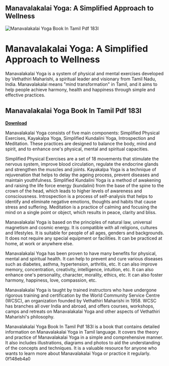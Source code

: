## Manavalakalai Yoga: A Simplified Approach to Wellness

 
![Manavalakalai Yoga Book In Tamil Pdf 183l](https://encrypted-tbn0.gstatic.com/images?q=tbn:ANd9GcQttrheTp5sdY5aGH-W5_rbqQl0Dsj6SmCan2for4vED8VCtDWBYZu6vQQ)

 
# Manavalakalai Yoga: A Simplified Approach to Wellness
 
Manavalakalai Yoga is a system of physical and mental exercises developed by Vethathiri Maharishi, a spiritual leader and visionary from Tamil Nadu, India. Manavalakalai means "mind transformation" in Tamil, and it aims to help people achieve harmony, health and happiness through simple and effective practices.
 
## Manavalakalai Yoga Book In Tamil Pdf 183l


[**Download**](https://www.google.com/url?q=https%3A%2F%2Furlca.com%2F2tM7mY&sa=D&sntz=1&usg=AOvVaw0qZolHSdGlHC5MebWvFtan)

 
Manavalakalai Yoga consists of five main components: Simplified Physical Exercises, Kayakalpa Yoga, Simplified Kundalini Yoga, Introspection and Meditation. These practices are designed to balance the body, mind and spirit, and to enhance one's physical, mental and spiritual capacities.
 
Simplified Physical Exercises are a set of 18 movements that stimulate the nervous system, improve blood circulation, regulate the endocrine glands and strengthen the muscles and joints. Kayakalpa Yoga is a technique of rejuvenation that helps to delay the ageing process, prevent diseases and maintain youthfulness. Simplified Kundalini Yoga is a method of awakening and raising the life force energy (kundalini) from the base of the spine to the crown of the head, which leads to higher levels of awareness and consciousness. Introspection is a process of self-analysis that helps to identify and eliminate negative emotions, thoughts and habits that cause stress and suffering. Meditation is a practice of calming and focusing the mind on a single point or object, which results in peace, clarity and bliss.
 
Manavalakalai Yoga is based on the principles of natural law, universal magnetism and cosmic energy. It is compatible with all religions, cultures and lifestyles. It is suitable for people of all ages, genders and backgrounds. It does not require any special equipment or facilities. It can be practiced at home, at work or anywhere else.
 
Manavalakalai Yoga has been proven to have many benefits for physical, mental and spiritual health. It can help to prevent and cure various diseases such as diabetes, asthma, hypertension, arthritis, etc. It can also improve memory, concentration, creativity, intelligence, intuition, etc. It can also enhance one's personality, character, morality, ethics, etc. It can also foster harmony, happiness, love, compassion, etc.
 
Manavalakalai Yoga is taught by trained instructors who have undergone rigorous training and certification by the World Community Service Centre (WCSC), an organization founded by Vethathiri Maharishi in 1958. WCSC has branches all over India and abroad, and offers courses, workshops, camps and retreats on Manavalakalai Yoga and other aspects of Vethathiri Maharishi's philosophy.
 
Manavalakalai Yoga Book In Tamil Pdf 183l is a book that contains detailed information on Manavalakalai Yoga in Tamil language. It covers the theory and practice of Manavalakalai Yoga in a simple and comprehensive manner. It also includes illustrations, diagrams and photos to aid the understanding of the concepts and techniques. It is a valuable resource for anyone who wants to learn more about Manavalakalai Yoga or practice it regularly.
 0f148eb4a0
